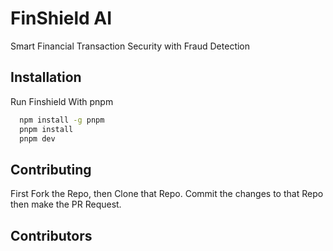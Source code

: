 
# FinShield AI

Smart Financial Transaction Security with Fraud Detection



## Installation

Run Finshield With pnpm

```bash
  npm install -g pnpm
  pnpm install
  pnpm dev
```

## Contributing
First Fork the Repo, then Clone that Repo.
Commit the changes to that Repo then make the PR Request.

## Contributors
